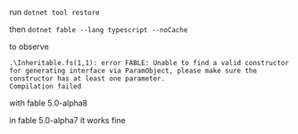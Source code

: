 
run
`dotnet tool restore`

then
`dotnet fable --lang typescript --noCache`

to observe

```
.\Inheritable.fs(1,1): error FABLE: Unable to find a valid constructor for generating interface via ParamObject, please make sure the constructor has at least one parameter.
Compilation failed
```

with
fable 5.0-alpha8

in
fable 5.0-alpha7 it works fine
